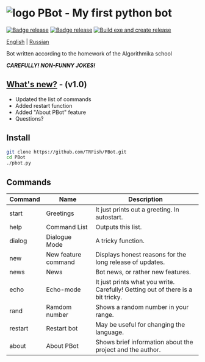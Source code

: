 # ![logo][] PBot - My first python bot

[![Badge release](https://img.shields.io/github/v/release/TRFish/PBot)](https://github.com/TRFish/PBot/releases/latest)
[![Badge release](https://img.shields.io/tokei/lines/github.com/TRFish/PBot)]()
[![Build exe and create release](https://github.com/TRFish/PBot/actions/workflows/build.yml/badge.svg)](https://github.com/TRFish/PBot/actions/workflows/build.yml)

[English][] | [Russian][]

Bot written according to the homework of the Algorithmika school  

***CAREFULLY! NON-FUNNY JOKES!***

[English]: README.md
[Russian]: README-ru_RU.md
[logo]: https://raw.githubusercontent.com/TRFish/PBot/main/images/dino.ico

## [What's new?][] - (v1.0)
- Updated the list of commands
- Added restart function
- Added "About PBot" feature
- Questions?

[What's new?]: https://github.com/TRFish/PBot/blob/main/new.md

## Install

```sh
git clone https://github.com/TRFish/PBot.git
cd PBot
./pbot.py
```

## Commands

| Command | Name                       | Description                                                                        |
| ------- | -------------------------- | ---------------------------------------------------------------------------------- |
| start   | Greetings                  | It just prints out a greeting. In autostart.                                       |
| help    | Command List               | Outputs this list.                                                                 |
| dialog  | Dialogue Mode              | A tricky function.                                                                 |
| new     | New feature command        | Displays honest reasons for the long release of updates.                           |
| news    | News                       | Bot news, or rather new features.                                                  |
| echo    | Echo-mode                  | It just prints what you write. Carefully! Getting out of there is a bit tricky.    |
| rand    | Ramdom number              | Shows a random number in your range.                                               |
| restart | Restart bot                | May be useful for changing the language.                                           |
| about   | About PBot                 | Shows brief information about the project and the author.                          |
